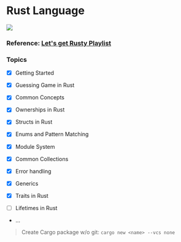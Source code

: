 
# <div>Rust Language</div>
<img  src="https://img.shields.io/badge/Rust-000000?style=for-the-badge&logo=rust&logoColor=white">

### Reference: [Let's get Rusty Playlist](https://www.youtube.com/watch?v=6rcTSxPJ6Bw&list=PLai5B987bZ9CoVR-QEIN9foz4QCJ0H2Y8&index=10)

### Topics

- [x] Getting Started

- [x] Guessing Game in Rust

- [x] Common Concepts

- [x] Ownerships in Rust

- [x] Structs in Rust

- [x] Enums and Pattern Matching

- [x] Module System

- [x] Common Collections

- [x] Error handling

- [X] Generics

- [X] Traits in Rust

- [ ] Lifetimes in Rust

- ...

> Create Cargo package w/o git: `cargo new <name> --vcs none`
